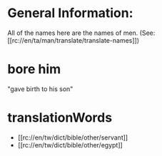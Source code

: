 # General Information:

All of the names here are the names of men. (See: [[rc://en/ta/man/translate/translate-names]])

# bore him

"gave birth to his son"

# translationWords

* [[rc://en/tw/dict/bible/other/servant]]
* [[rc://en/tw/dict/bible/other/egypt]]